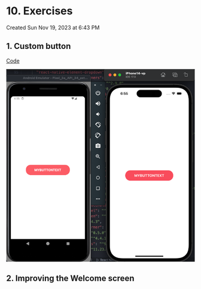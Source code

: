 # 10. Exercises
Created Sun Nov 19, 2023 at 6:43 PM

## 1. Custom button
[Code](https://github.com/exemplar-codes/DoneWithIt/commit/2403e20fae6170356ef85fa04e0e6412d65efbcc)

![](../../../../../assets/10-Exercises-image-1-6344953a.png)

## 2. Improving the Welcome screen



